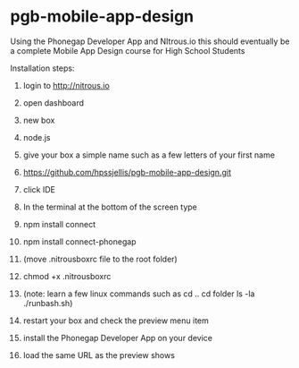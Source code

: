 pgb-mobile-app-design
=====================

Using the Phonegap Developer App and NItrous.io this should eventually be a complete Mobile App Design course for High School Students




Installation steps:

1. login to http://nitrous.io

1. open dashboard

1. new box

1. node.js

1. give your box a simple name such as a few letters of your first name

1. https://github.com/hpssjellis/pgb-mobile-app-design.git

1. click IDE

1. In the terminal at the bottom of the screen type

1.  npm install connect
  

1.  npm install connect-phonegap
  

1.  (move .nitrousboxrc file to the root folder)
 

1.  chmod +x .nitrousboxrc
 

1.  (note: learn a few linux commands such as cd ..     cd folder     ls -la   ./runbash.sh)

1.  restart your box and check the preview menu item
  

1.  install the Phonegap Developer App on your device

1.  load the same URL as the preview shows





